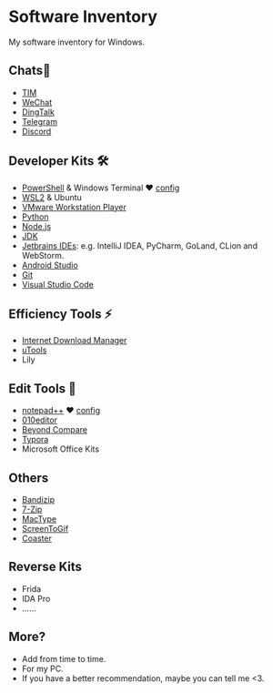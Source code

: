 # Software Inventory

My software inventory for Windows.

## Chats🤝

- [TIM](https://office.qq.com/download.html)
- [WeChat](https://www.wechat.com)
- [DingTalk](https://page.dingtalk.com/wow/dingtalk/act/download?spm=a3140.8196062.0.0.6f4c5c3dGrc2rm)
- [Telegram](https://telegram.org/)
- [Discord](https://discord.com/)



## Developer Kits 🛠️

- [PowerShell](https://github.com/PowerShell/PowerShell) & Windows Terminal ❤️ [config](terminal/README.md)
- [WSL2](https://docs.microsoft.com/zh-cn/windows/wsl/install) & Ubuntu
- [VMware Workstation Player](https://www.vmware.com/cn/products/workstation-player/workstation-player-evaluation.html)
- [Python](https://www.python.org/downloads/)
- [Node.js](https://nodejs.org/en/)
- [JDK](https://www.oracle.com/java/technologies/downloads/)
- [Jetbrains IDEs](https://www.jetbrains.com/): e.g. IntelliJ IDEA, PyCharm, GoLand, CLion and WebStorm.
- [Android Studio](https://developer.android.com/studio)
- [Git](https://git-scm.com/)
- [Visual Studio Code](https://code.visualstudio.com/)

## Efficiency Tools ⚡

- [Internet Download Manager](https://www.internetdownloadmanager.com/download.html)
- [uTools](https://u.tools/)
- Lily



## Edit Tools 📝

- [notepad++](https://notepad-plus-plus.org/) ❤️ [config](notepad++/README.md)
- [010editor](https://www.sweetscape.com/010editor/)
- [Beyond Compare](https://scootersoftware.com/)
- [Typora](https://typora.io/)
- Microsoft Office Kits



## Others

- [Bandizip](https://www.bandisoft.com/bandizip/)
- [7-Zip](https://www.7-zip.org/)
- [MacType](https://www.mactype.net/)
- [ScreenToGif](https://www.screentogif.com/)
- [Coaster](https://heycoaster.com/)



## Reverse Kits

- Frida
- IDA Pro
- ……



## More?

- Add from time to time.
- For my PC.
- If you have a better recommendation, maybe you can tell me <3.